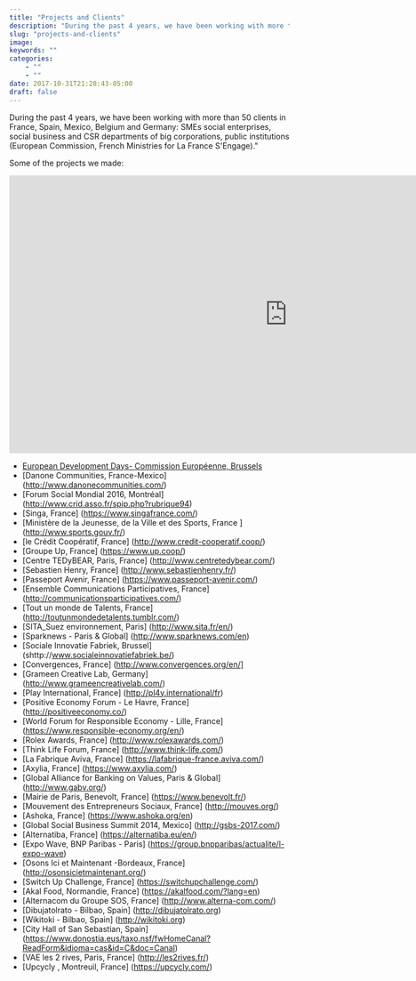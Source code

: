 ```yaml
---
title: "Projects and Clients"
description: "During the past 4 years, we have been working with more than 60 clients in France, Spain, Mexico, Belgium and Germany: SMEs social enterprises, social business and CSR departments of big corporations, public institutions (European Commission, French Ministries for La France S'Engage)."
slug: "projects-and-clients"
image:
keywords: ""
categories: 
    - ""
    - ""
date: 2017-10-31T21:28:43-05:00
draft: false
---
```


During the past 4 years, we have been working with more than 50 clients in France, Spain, Mexico, Belgium and Germany: SMEs social enterprises, social business and CSR departments of big corporations, public institutions (European Commission, French Ministries for La France S'Engage)."    

Some of the projects we made:

<iframe width='1000' height='500' src='https://embed.coggle.it/diagram/VgqUc0SgH6ly7a8V/9a8aff52fa98ebd9c6c1198d0b77cf07dc8d1f80d4a46875fc8e31b5c4352756' frameborder='0' allowfullscreen></iframe>   

- [European Development Days- Commission Européenne, Brussels](https://eudevdays.eu/)
- [Danone Communities, France-Mexico] (http://www.danonecommunities.com/) 
- [Forum Social Mondial 2016, Montréal] (http://www.crid.asso.fr/spip.php?rubrique94)
- [Singa, France] (https://www.singafrance.com/)
- [Ministère de la Jeunesse, de la Ville et des Sports, France ] (http://www.sports.gouv.fr/)
- [le Crédit Coopératif, France] (http://www.credit-cooperatif.coop/)
- [Groupe Up, France] (https://www.up.coop/)
- [Centre TEDyBEAR, Paris, France] (http://www.centretedybear.com/)
- [Sebastien Henry, France] (http://www.sebastienhenry.fr/)
- [Passeport Avenir, France]  (https://www.passeport-avenir.com/)
- [Ensemble Communications Participatives, France] (http://communicationsparticipatives.com/)
- [Tout un monde de Talents, France] (http://toutunmondedetalents.tumblr.com/)
- [SITA_Suez environnement, Paris] (http://www.sita.fr/en/)
- [Sparknews - Paris & Global] (http://www.sparknews.com/en)
- [Sociale Innovatie Fabriek, Brussel] (shttp://www.socialeinnovatiefabriek.be/)
- [Convergences, France] (http://www.convergences.org/en/]
- [Grameen Creative Lab, Germany] (http://www.grameencreativelab.com/)
- [Play International, France] (http://pl4y.international/fr)
- [Positive Economy Forum - Le Havre, France] (http://positiveeconomy.co/)
- [World Forum for Responsible Economy - Lille, France] (https://www.responsible-economy.org/en/)
- [Rolex Awards, France] (http://www.rolexawards.com/)
- [Think Life Forum, France] (http://www.think-life.com/)
- [La Fabrique Aviva, France] (https://lafabrique-france.aviva.com/)
- [Axylia, France] (https://www.axylia.com/)
- [Global Alliance for Banking on Values, Paris & Global] (http://www.gabv.org/)
- [Mairie de Paris, Benevolt, France] (https://www.benevolt.fr/)
- [Mouvement des Entrepreneurs Sociaux, France] (http://mouves.org/)
- [Ashoka, France] (https://www.ashoka.org/en)
- [Global Social Business Summit 2014, Mexico] (http://gsbs-2017.com/)
- [Alternatiba, France] (https://alternatiba.eu/en/)
- [Expo Wave, BNP Paribas - Paris] (https://group.bnpparibas/actualite/l-expo-wave)
- [Osons Ici et Maintenant -Bordeaux, France] (http://osonsicietmaintenant.org/)
- [Switch Up Challenge, France] (https://switchupchallenge.com/)
- [Akal Food, Normandie, France] (https://akalfood.com/?lang=en)
- [Alternacom du Groupe SOS, France] (http://www.alterna-com.com/) 
- [Dibujatolrato - Bilbao, Spain] (http://dibujatolrato.org)
- [Wikitoki - Bilbao, Spain] (http://wikitoki.org)
- [City Hall of San Sebastian, Spain] (https://www.donostia.eus/taxo.nsf/fwHomeCanal?ReadForm&idioma=cas&id=C&doc=Canal)
- [VAE les 2 rives, Paris, France] (http://les2rives.fr/)
- [Upcycly , Montreuil, France] (https://upcycly.com/)

